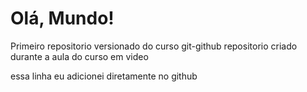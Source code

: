 # Olá, Mundo!
Primeiro repositorio versionado do curso git-github
repositorio criado durante a aula do curso em video


essa linha eu adicionei diretamente no github
